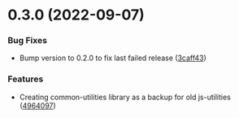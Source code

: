 # 0.3.0 (2022-09-07)


### Bug Fixes

* Bump version to 0.2.0 to fix last failed release ([3caff43](https://github.com/shark764/common-utilities/commit/3caff43ef35fdbf20d81718bb1b1f1cf845a4e7f))


### Features

* Creating common-utilities library as a backup for old js-utilities ([4964097](https://github.com/shark764/common-utilities/commit/4964097cf7aa658682ba257a030f854c74c64cca))

